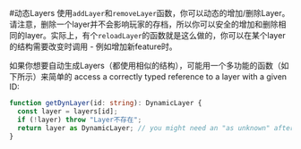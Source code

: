 #动态Layers
使用`addLayer`和`removeLayer`函数，你可以动态的增加/删除Layer。请注意，删除一个layer并不会影响玩家的存档，所以你可以安全的增加和删除相同的layer。实际上，有个`reloadLayer`的函数就是这么做的，你可以在某个layer的结构需要改变时调用 - 例如增加新feature时。

如果你想要自动生成Layers（都使用相似的结构），可能用一个多功能的函数（如下所示）来简单的 access a correctly typed reference to a layer with a given ID:

```ts
function getDynLayer(id: string): DynamicLayer {
  const layer = layers[id];
  if (!layer) throw "Layer不存在";
  return layer as DynamicLayer; // you might need an "as unknown" after layer
}
```
